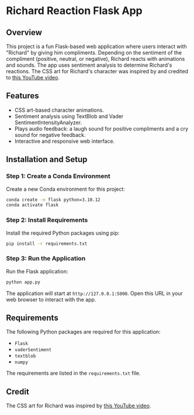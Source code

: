 # Richard Reaction Flask App

## Overview
This project is a fun Flask-based web application where users interact with "Richard" by giving him compliments. Depending on the sentiment of the compliment (positive, neutral, or negative), Richard reacts with animations and sounds. The app uses sentiment analysis to determine Richard's reactions. The CSS art for Richard's character was inspired by and credited to [this YouTube video](https://youtube.com/shorts/zMeKDWMTONA?si=HlYnSwg2oUptfi1k).

## Features
- CSS art-based character animations.
- Sentiment analysis using TextBlob and Vader SentimentIntensityAnalyzer.
- Plays audio feedback: a laugh sound for positive compliments and a cry sound for negative feedback.
- Interactive and responsive web interface.

## Installation and Setup

### Step 1: Create a Conda Environment
Create a new Conda environment for this project:
```bash
conda create -n flask python=3.10.12
conda activate flask
```

### Step 2: Install Requirements
Install the required Python packages using pip:
```bash
pip install -r requirements.txt
```

### Step 3: Run the Application
Run the Flask application:
```bash
python app.py
```
The application will start at `http://127.0.0.1:5000`. Open this URL in your web browser to interact with the app.

## Requirements
The following Python packages are required for this application:
- `Flask`
- `vaderSentiment`
- `textblob`
- `numpy`

The requirements are listed in the `requirements.txt` file.

## Credit
The CSS art for Richard was inspired by [this YouTube video](https://youtube.com/shorts/zMeKDWMTONA?si=HlYnSwg2oUptfi1k).


